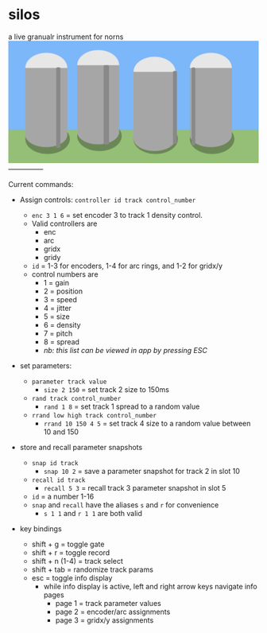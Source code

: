 # silos
a live granualr instrument for norns
![](assets/silos.png)
—————

Current commands:

  * Assign controls: ``controller id track control_number`` 
      * ``enc 3 1 6`` = set encoder 3 to track 1 density control.
      * Valid controllers are
        * enc
        * arc
        * gridx
        * gridy
      * ``id`` = 1-3 for encoders, 1-4 for arc rings, and 1-2 for gridx/y
    * control numbers are
        * 1 = gain
        * 2 = position
        * 3 = speed
        * 4 = jitter
        * 5 = size
        * 6 = density
        * 7 = pitch
        * 8 = spread
        * *nb: this list can be viewed in app by pressing ESC*

  * set parameters: 
    * ``parameter track value`` 
      * ``size 2 150`` = set track 2 size to 150ms
    * ``rand track control_number`` 
      * ``rand 1 8`` = set track 1 spread to a random value
    * ``rrand low high track control_number`` 
      * ``rrand 10 150 4 5`` = set track 4 size to a random value between 10 and 150

  * store and recall parameter snapshots
    * ``snap id track``
      * ``snap 10 2`` = save a parameter snapshot for track 2 in slot 10
    * ``recall id track``
      * ``recall 5 3`` = recall track 3 parameter snapshot in slot 5
    * ``id`` = a number 1-16
    * ``snap`` and ``recall`` have the aliases ``s`` and ``r`` for convenience 
      * ``s 1 1`` and ``r 1 1`` are both valid

  * key bindings
    * shift + g = toggle gate
    * shift + r = toggle record
    * shift + n (1-4) = track select
    * shift + tab = randomize track params
    * esc = toggle info display
      * while info display is active, left and right arrow keys navigate info pages
        * page 1 = track parameter values
        * page 2 = encoder/arc assignments
        * page 3 = gridx/y assignments
        

